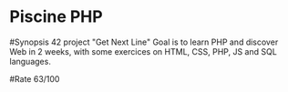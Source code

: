 # Piscine PHP

#Synopsis
42 project "Get Next Line"
Goal is to learn PHP and discover Web in 2 weeks, with some exercices on HTML, CSS, PHP, JS and SQL languages.

#Rate
63/100

